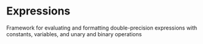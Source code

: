 # Expressions

Framework for evaluating and formatting double-precision expressions with constants, variables, and unary and binary operations
